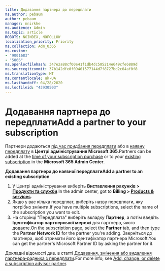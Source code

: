 ```yaml
---
title: Додавання партнера до передплати
ms.author: pebaum
author: pebaum
manager: mnirkhe
ms.audience: Admin
ms.topic: article
ROBOTS: NOINDEX, NOFOLLOW
localization_priority: Priority
ms.collection: Adm_O365
ms.custom:
- "9001683"
- "5066"
ms.openlocfilehash: 347e2a88cf00e41f1db4dc505214e649cfe6889d
ms.sourcegitcommit: 37b142dfe0f09401577144d7f8727bd2c04af0f8
ms.translationtype: HT
ms.contentlocale: uk-UA
ms.lasthandoff: 04/28/2020
ms.locfileid: "43930503"
---
```

# <a name="add-a-partner-to-your-subscription"></a><span data-ttu-id="fe2de-102">Додавання партнера до передплати</span><span class="sxs-lookup"><span data-stu-id="fe2de-102">Add a partner to your subscription</span></span>

<span data-ttu-id="fe2de-103">Партнери додаються [під час придбання передплати](https://docs.microsoft.com/microsoft-365/admin/misc/add-partner?view=o365-worldwide#add-a-partner-at-the-time-of-purchase) або в [наявну передплату](https://docs.microsoft.com/microsoft-365/admin/misc/add-partner?view=o365-worldwide#add-a-partner-to-an-existing-subscription) в **Центрі адміністрування Microsoft 365**.</span><span class="sxs-lookup"><span data-stu-id="fe2de-103">Partners can be added at the [time of your subscription purchase](https://docs.microsoft.com/microsoft-365/admin/misc/add-partner?view=o365-worldwide#add-a-partner-at-the-time-of-purchase) or to your [existing subscription](https://docs.microsoft.com/microsoft-365/admin/misc/add-partner?view=o365-worldwide#add-a-partner-to-an-existing-subscription) in the **Microsoft 365 Admin Center**.</span></span>

<span data-ttu-id="fe2de-104">**Додавання партнера до наявної передплати**</span><span class="sxs-lookup"><span data-stu-id="fe2de-104">**Add a partner to an existing subscription**</span></span>

1. <span data-ttu-id="fe2de-105">У Центрі адміністрування виберіть **Виставлення рахунків > [Продукти та служби](https://go.microsoft.com/fwlink/p/?linkid=842054)**.</span><span class="sxs-lookup"><span data-stu-id="fe2de-105">In the admin center, got to **Billing > [Products & services](https://go.microsoft.com/fwlink/p/?linkid=842054)**.</span></span> 
2. <span data-ttu-id="fe2de-106">Якщо у вас кілька передплат, виберіть назву передплати, яку потрібно змінити.</span><span class="sxs-lookup"><span data-stu-id="fe2de-106">If you have multiple subscriptions, select the name of the subscription you want to edit.</span></span> 
3. <span data-ttu-id="fe2de-107">На сторінці "Передплата" виберіть вкладку **Партнер**, а потім введіть **Ідентифікатор партнерської мережі** для партнера, якого додаєте.</span><span class="sxs-lookup"><span data-stu-id="fe2de-107">On the subscription page, select the **Partner** tab, and then type the **Partner Network ID** for the partner you're adding.</span></span> <span data-ttu-id="fe2de-108">Зверніться до партнера, щоб отримати його ідентифікатор партнера Microsoft.</span><span class="sxs-lookup"><span data-stu-id="fe2de-108">You can get the partner's Microsoft Partner ID by asking the partner for it.</span></span> 

<span data-ttu-id="fe2de-109">Докладні відомості див. в статті [Додавання, змінення або видалення партнера-радника з передплати](https://docs.microsoft.com/microsoft-365/admin/misc/add-partner).</span><span class="sxs-lookup"><span data-stu-id="fe2de-109">For more info, see [Add, change, or delete a subscription advisor partner](https://docs.microsoft.com/microsoft-365/admin/misc/add-partner).</span></span> 
